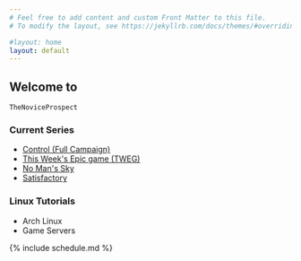 ```yaml
---
# Feel free to add content and custom Front Matter to this file.
# To modify the layout, see https://jekyllrb.com/docs/themes/#overriding-theme-defaults

#layout: home
layout: default
---
```

## Welcome to

`TheNoviceProspect`

### Current Series

- [Control (Full Campaign)](https://www.youtube.com/watch?v=xL7a0waR76M&list=PLuRZiBd8Z0AqM5wSxnBi6Jn7XJCkT2SZQ)
- [This Week's Epic game (TWEG)](https://www.youtube.com/watch?v=rOLYk_M4VBg&list=PLuRZiBd8Z0AoTkJDq4-EwlVAX_PRAfZMK)
- [No Man's Sky](https://www.youtube.com/watch?v=Pfj9j64duFs&list=PLuRZiBd8Z0AqQu2zZVGclTt4q0hfYRrgB)
- [Satisfactory](https://www.youtube.com/watch?v=F2zch49qDwI&list=PLuRZiBd8Z0Aq5GqtK5UoLY66ZI3Sg-3tS)

### Linux Tutorials

- Arch Linux
- Game Servers

{% include schedule.md %}

